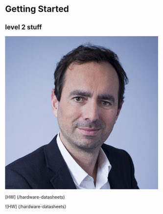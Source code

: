 <!-- TITLE: Getting Started -->
<!-- SUBTITLE: A quick summary of Getting Started -->

# Getting Started
## level 2 stuff

![Ts Square Small](/uploads/ts-square-small.png "Ts Square Small")

[HW] (/hardware-datasheets)

![HW] (/hardware-datasheets)


